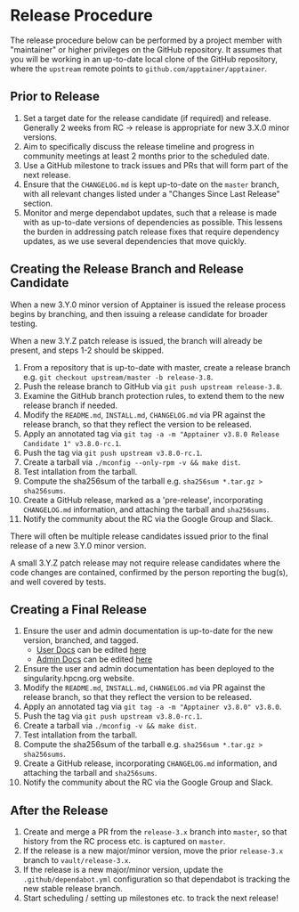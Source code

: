 # Release Procedure

The release procedure below can be performed by a project member with
"maintainer" or higher privileges on the GitHub repository. It assumes
that you will be working in an up-to-date local clone of the GitHub
repository, where the `upstream` remote points to
`github.com/apptainer/apptainer`.

## Prior to Release

1. Set a target date for the release candidate (if required) and release.
   Generally 2 weeks from RC -> release is appropriate for new 3.X.0 minor
   versions.
1. Aim to specifically discuss the release timeline and progress in community
   meetings at least 2 months prior to the scheduled date.
1. Use a GitHub milestone to track issues and PRs that will form part of the
   next release.
1. Ensure that the `CHANGELOG.md` is kept up-to-date on the `master` branch,
   with all relevant changes listed under a "Changes Since Last Release"
   section.
1. Monitor and merge dependabot updates, such that a release is made with as
   up-to-date versions of dependencies as possible. This lessens the burden in
   addressing patch release fixes that require dependency updates, as we use
   several dependencies that move quickly.

## Creating the Release Branch and Release Candidate

When a new 3.Y.0 minor version of Apptainer is issued the release
process begins by branching, and then issuing a release candidate for
broader testing.

When a new 3.Y.Z patch release is issued, the branch will already be present,
and steps 1-2 should be skipped.

1. From a repository that is up-to-date with master, create a release
   branch e.g. `git checkout upstream/master -b release-3.8`.
1. Push the release branch to GitHub via `git push upstream release-3.8`.
1. Examine the GitHub branch protection rules, to extend them to the
   new release branch if needed.
1. Modify the `README.md`, `INSTALL.md`, `CHANGELOG.md` via PR against
   the release branch, so that they reflect the version to be released.
1. Apply an annotated tag via `git tag -a -m "Apptainer v3.8.0
   Release Candidate 1" v3.8.0-rc.1`.
1. Push the tag via `git push upstream v3.8.0-rc.1`.
1. Create a tarball via `./mconfig --only-rpm -v && make dist`.
1. Test intallation from the tarball.
1. Compute the sha256sum of the tarball e.g. `sha256sum *.tar.gz > sha256sums`.
1. Create a GitHub release, marked as a 'pre-release', incorporating
   `CHANGELOG.md` information, and attaching the tarball and
   `sha256sums`.
1. Notify the community about the RC via the Google Group and Slack.

There will often be multiple release candidates issued prior to the final
release of a new 3.Y.0 minor version.

A small 3.Y.Z patch release may not require release candidates where the code
changes are contained, confirmed by the person reporting the bug(s), and well
covered by tests.

## Creating a Final Release

1. Ensure the user and admin documentation is up-to-date for the new
   version, branched, and tagged.
   - [User Docs](https://singularity.hpcng.org/user-docs/master/) can be
     edited [here](https://github.com/apptainer/apptainer-userdocs)
   - [Admin Docs](https://singularity.hpcng.org/admin-docs/master/) can be
     edited [here](https://github.com/apptainer/apptainer-admindocs)
1. Ensure the user and admin documentation has been deployed to the
   singularity.hpcng.org website.
1. Modify the `README.md`, `INSTALL.md`, `CHANGELOG.md` via PR against
   the release branch, so that they reflect the version to be released.
1. Apply an annotated tag via `git tag -a -m "Apptainer v3.8.0" v3.8.0`.
1. Push the tag via `git push upstream v3.8.0-rc.1`.
1. Create a tarball via `./mconfig -v && make dist`.
1. Test intallation from the tarball.
1. Compute the sha256sum of the tarball e.g. `sha256sum *.tar.gz > sha256sums`.
1. Create a GitHub release, incorporating `CHANGELOG.md` information,
   and attaching the tarball and `sha256sums`.
1. Notify the community about the RC via the Google Group and Slack.

## After the Release

1. Create and merge a PR from the `release-3.x` branch into `master`, so that
   history from the RC process etc. is captured on `master`.
1. If the release is a new major/minor version, move the prior `release-3.x`
   branch to `vault/release-3.x`.
1. If the release is a new major/minor version, update the
   `.github/dependabot.yml` configuration so that dependabot is tracking the new
   stable release branch.
1. Start scheduling / setting up milestones etc. to track the next release!

